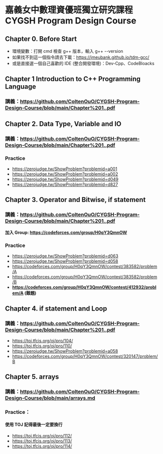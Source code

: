 # 嘉義女中數理資優班獨立研究課程 CYGSH Program Design Course

## Chapter 0. Before Start

- 環境變數：打開 cmd 檢查 g++ 版本，輸入 g++ --version
- 如果找不到這一個指令請去下載：https://jmeubank.github.io/tdm-gcc/
- 或是直接選一個自己喜歡的 IDE (整合開發環境)：Dev-Cpp、CodeBloacks

## Chapter 1 Introduction to C++ Programming Language

### 講義：https://github.com/ColtenOuO/CYGSH-Program-Design-Course/blob/main/Chapter%201..pdf

## Chapter 2. Data Type, Variable and IO 

### 講義：https://github.com/ColtenOuO/CYGSH-Program-Design-Course/blob/main/Chapter%201..pdf

### Practice
- https://zerojudge.tw/ShowProblem?problemid=a001
- https://zerojudge.tw/ShowProblem?problemid=a002
- https://zerojudge.tw/ShowProblem?problemid=d049
- https://zerojudge.tw/ShowProblem?problemid=d827

## Chapter 3. Operator and Bitwise, if statement

### 講義：https://github.com/ColtenOuO/CYGSH-Program-Design-Course/blob/main/Chapter%201..pdf

**加入 Group: https://codeforces.com/group/H0qY3QmnOW**

### Practice
- https://zerojudge.tw/ShowProblem?problemid=d063
- https://zerojudge.tw/ShowProblem?problemid=d058
- https://codeforces.com/group/H0qY3QmnOW/contest/383582/problem/A
- https://codeforces.com/group/H0qY3QmnOW/contest/383582/problem/B
- **https://codeforces.com/group/H0qY3QmnOW/contest/412932/problem/A (難題)**

## Chapter 4. if statement and Loop

### 講義：https://github.com/ColtenOuO/CYGSH-Program-Design-Course/blob/main/Chapter%201..pdf

- https://toj.tfcis.org/oj/pro/104/
- https://toj.tfcis.org/oj/pro/110/
- https://zerojudge.tw/ShowProblem?problemid=a058
- https://codeforces.com/group/H0qY3QmnOW/contest/320147/problem/B

## Chapter 5. arrays

### 講義：https://github.com/ColtenOuO/CYGSH-Program-Design-Course/blob/main/arrays.md

### Practice：

#### 使用 TOJ 記得最後一定要換行

- https://toj.tfcis.org/oj/pro/112/
- https://toj.tfcis.org/oj/pro/113/
- https://toj.tfcis.org/oj/pro/114/
